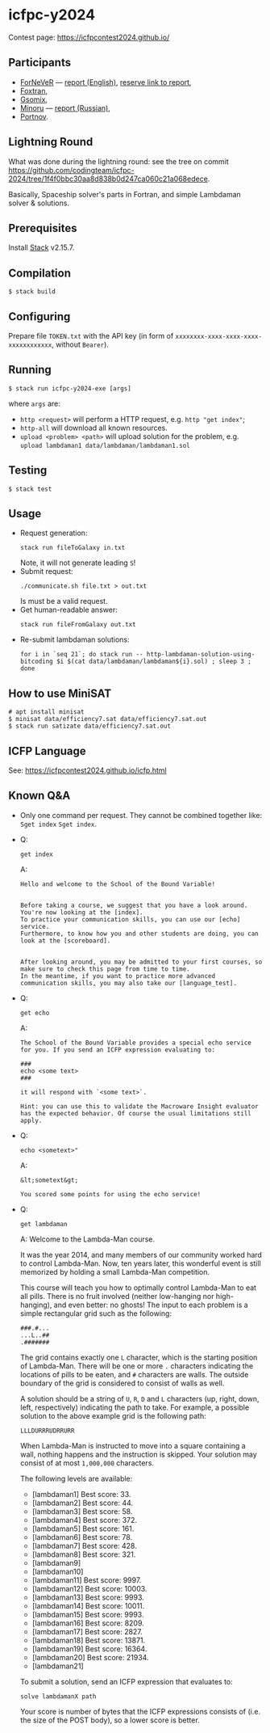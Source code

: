 icfpc-y2024
===========
Contest page: https://icfpcontest2024.github.io/

Participants
------------
- [ForNeVeR](https://github.com/ForNeVeR) — [report (English)](https://fornever.me/en/posts/2024-07-01.icfpc-2024.html), [reserve link to report](https://github.com/ForNeVeR/fornever.me/blob/HEAD/ForneverMind/posts/en/2024-07-01.icfpc-2024.md),
- [Foxtran](https://github.com/foxtran),
- [Gsomix](https://github.com/gsomix),
- [Minoru](https://github.com/Minoru) — [report (Russian)](https://blog.tty8.org/posts/2024-07-06-icfpc-2024.html),
- [Portnov](https://github.com/portnov).

Lightning Round
---------------
What was done during the lightning round: see the tree on commit https://github.com/codingteam/icfpc-2024/tree/1f4f0bbc30aa8d838b0d247ca060c21a068edece.

Basically, Spaceship solver's parts in Fortran, and simple Lambdaman solver & solutions.

Prerequisites
-------------
Install [Stack][stack] v2.15.7.

Compilation
-----------
```console
$ stack build
```

Configuring
-----------
Prepare file `TOKEN.txt` with the API key (in form of `xxxxxxxx-xxxx-xxxx-xxxx-xxxxxxxxxxxx`, without `Bearer`).

Running
-------
```console
$ stack run icfpc-y2024-exe [args]
```

where `args` are:
- `http <request>` will perform a HTTP request, e.g. `http "get index"`;
- `http-all` will download all known resources.
- `upload <problem> <path>` will upload solution for the problem, e.g. `upload lambdaman1 data/lambdaman/lambdaman1.sol`

Testing
-------
```console
$ stack test
```

[stack]: https://docs.haskellstack.org/en/stable/

Usage
-----
- Request generation:
  ```console
  stack run fileToGalaxy in.txt
  ```
  Note, it will not generate leading `S`!
- Submit request:
  ```console
  ./communicate.sh file.txt > out.txt
  ```
  Is must be a valid request.
- Get human-readable answer:
  ```console
  stack run fileFromGalaxy out.txt
  ```
- Re-submit lambdaman solutions:
  ```console
  for i in `seq 21`; do stack run -- http-lambdaman-solution-using-bitcoding $i $(cat data/lambdaman/lambdaman${i}.sol) ; sleep 3 ; done
  ```

How to use MiniSAT
------------------
```
# apt install minisat
$ minisat data/efficiency7.sat data/efficiency7.sat.out
$ stack run satizate data/efficiency7.sat.out
```

ICFP Language
-------------

See: https://icfpcontest2024.github.io/icfp.html

Known Q&A
---------
- Only one command per request. They cannot be combined together like: `Sget index` `Sget index`.
- Q:
  ```text
  get index
  ```
  A:
  ```text
  Hello and welcome to the School of the Bound Variable!


  Before taking a course, we suggest that you have a look around.
  You're now looking at the [index].
  To practice your communication skills, you can use our [echo] service.
  Furthermore, to know how you and other students are doing, you can look at the [scoreboard].


  After looking around, you may be admitted to your first courses, so make sure to check this page from time to time.
  In the meantime, if you want to practice more advanced communication skills, you may also take our [language_test].
  ```

- Q:
  ```text
  get echo
  ```
  A:
  ```text
  The School of the Bound Variable provides a special echo service for you. If you send an ICFP expression evaluating to:

  ###
  echo <some text>
  ###

  it will respond with `<some text>`.

  Hint: you can use this to validate the Macroware Insight evaluator has the expected behavior. Of course the usual limitations still apply.
  ```

- Q:
  ```text
  echo <sometext>"
  ```
  A:
  ```text
  &lt;sometext&gt;

  You scored some points for using the echo service!
  ```

- Q:
  ```text
  get lambdaman
  ```
  A:
  Welcome to the Lambda-Man course.

  It was the year 2014, and many members of our community worked hard to control Lambda-Man. Now, ten years later, this wonderful event is still memorized by holding a small Lambda-Man competition.

  This course will teach you how to optimally control Lambda-Man to eat all pills. There is no fruit involved (neither low-hanging nor high-hanging), and even better: no ghosts! The input to each problem is a simple rectangular grid such as the following:

  ```
  ###.#...
  ...L..##
  .#######
  ```

  The grid contains exactly one `L` character, which is the starting position of Lambda-Man. There will be one or more `.` characters indicating the locations of pills to be eaten, and `#` characters are walls. The outside boundary of the grid is considered to consist of walls as well.

  A solution should be a string of `U`, `R`, `D` and `L` characters (up, right, down, left, respectively) indicating the path to take. For example, a possible solution to the above example grid is the following path:
  ```
  LLLDURRRUDRRURR
  ```
  When Lambda-Man is instructed to move into a square containing a wall, nothing happens and the instruction is skipped. Your solution may consist of at most `1,000,000` characters.

  The following levels are available:
  * [lambdaman1] Best score: 33.
  * [lambdaman2] Best score: 44.
  * [lambdaman3] Best score: 58.
  * [lambdaman4] Best score: 372.
  * [lambdaman5] Best score: 161.
  * [lambdaman6] Best score: 78.
  * [lambdaman7] Best score: 428.
  * [lambdaman8] Best score: 321.
  * [lambdaman9]
  * [lambdaman10]
  * [lambdaman11] Best score: 9997.
  * [lambdaman12] Best score: 10003.
  * [lambdaman13] Best score: 9993.
  * [lambdaman14] Best score: 10011.
  * [lambdaman15] Best score: 9993.
  * [lambdaman16] Best score: 8209.
  * [lambdaman17] Best score: 2827.
  * [lambdaman18] Best score: 13871.
  * [lambdaman19] Best score: 16364.
  * [lambdaman20] Best score: 21934.
  * [lambdaman21]

  To submit a solution, send an ICFP expression that evaluates to:

  ```
  solve lambdamanX path
  ```

  Your score is number of bytes that the ICFP expressions consists of (i.e. the size of the POST body), so a lower score is better.
